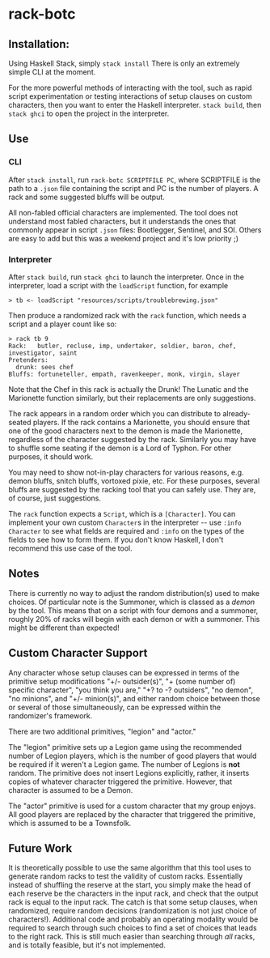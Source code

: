 # rack-botc

## Installation:

Using Haskell Stack, simply `stack install`
There is only an extremely simple CLI at the moment.

For the more powerful methods of interacting with the tool, such as rapid script experimentation
or testing interactions of setup clauses on custom characters, then you want to enter the
Haskell interpreter. `stack build`, then `stack ghci` to open the project in the interpreter.

## Use

### CLI

After `stack install`, run `rack-botc SCRIPTFILE PC`, where SCRIPTFILE is the
path to a `.json` file containing the script and PC is the number of players.
A rack and some suggested bluffs will be output.

All non-fabled official characters are implemented.
The tool does not understand most fabled characters, but it understands the ones
that commonly appear in script `.json` files: Bootlegger, Sentinel, and SOI.
Others are easy to add but this was a weekend project and it's low priority ;)

### Interpreter

After `stack build`, run `stack ghci` to launch the interpreter.
Once in the interpreter, load a script with the `loadScript` function, for example
```
> tb <- loadScript "resources/scripts/troublebrewing.json"
```

Then produce a randomized rack with the `rack` function, which needs a script and
a player count like so:
```
> rack tb 9
Rack:   butler, recluse, imp, undertaker, soldier, baron, chef, investigator, saint
Pretenders:
  drunk: sees chef
Bluffs: fortuneteller, empath, ravenkeeper, monk, virgin, slayer
```

Note that the Chef in this rack is actually the Drunk!
The Lunatic and the Marionette function similarly, but their replacements are
only suggestions.

The rack appears in a random order which you can distribute to already-seated
players. If the rack contains a Marionette, you should ensure that one of the
good characters next to the demon is made the Marionette, regardless of the
character suggested by the rack. Similarly you may have to shuffle some seating
if the demon is a Lord of Typhon. For other purposes, it should work.

You may need to show not-in-play characters for various reasons, e.g.
demon bluffs, snitch bluffs, vortoxed pixie, etc. For these purposes,
several bluffs are suggested by the racking tool that you can safely use.
They are, of course, just suggestions.

The `rack` function expects a `Script`, which is a `[Character]`. You can implement
your own custom `Character`s in the interpreter -- use `:info Character` to see what
fields are required and `:info` on the types of the fields to see how to form them.
If you don't know Haskell, I don't recommend this use case of the tool.

## Notes

There is currently no way to adjust the random distribution(s) used to
make choices. Of particular note is the Summoner, which is classed as a
_demon_ by the tool. This means that on a script with four demons and a
summoner, roughly 20% of racks will begin with each demon or with a summoner.
This might be different than expected!

## Custom Character Support

Any character whose setup clauses can be expressed in terms of the primitive
setup modifications "+/- outsider(s)", "+ (some number of) specific character",
"you think you are," "+? to -? outsiders", "no demon", "no minions",
and "+/- minion(s)", and either random choice between those or several of those
simultaneously, can be expressed within the randomizer's framework.

There are two additional primitives, "legion" and "actor."

The "legion" primitive sets up a Legion game using the recommended number of
Legion players, which is the number of good players that would be required
if it weren't a Legion game. The number of Legions is **not** random.
The primitive does not insert Legions explicitly, rather, it inserts copies
of whatever character triggered the primitive. However, that character is assumed
to be a Demon.

The "actor" primitive is used for a custom character that my group enjoys.
All good players are replaced by the character that triggered the primitive,
which is assumed to be a Townsfolk.

## Future Work

It is theoretically possible to use the same algorithm that this tool uses to
generate random racks to test the validity of custom racks. Essentially instead
of shuffling the reserve at the start, you simply make the head of each reserve
be the characters in the input rack, and check that the output rack is equal to
the input rack. The catch is that some setup clauses, when randomized, require
random decisions (randomization is not just choice of characters!). Additional
code and probably an operating modality would be required to search through
such choices to find a set of choices that leads to the right rack. This is
still much easier than searching through _all_ racks, and is totally feasible,
but it's not implemented.

